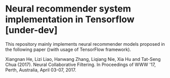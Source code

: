 # Neural recommender system implementation in Tensorflow [under-dev]

This repository mainly implements neural recommender models proposed in the following paper ()with usage of TensorFlow framework).

Xiangnan He, Lizi Liao, Hanwang Zhang, Liqiang Nie, Xia Hu and Tat-Seng Chua (2017). Neural Collaborative Filtering. In Proceedings of WWW '17, Perth, Australia, April 03-07, 2017.